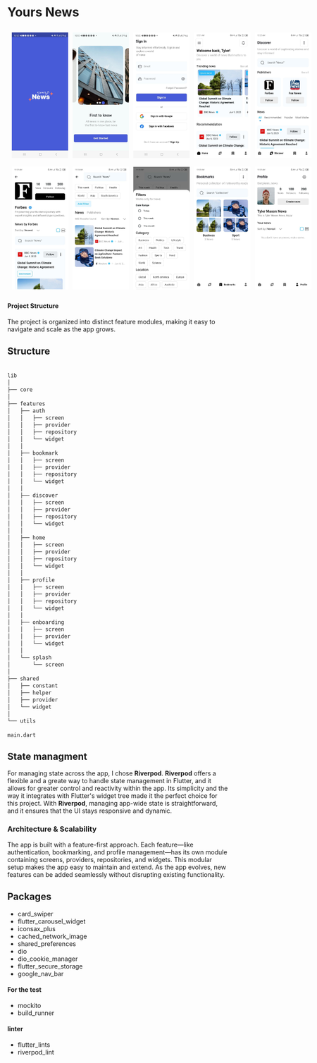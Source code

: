 
# Yours News


<div style="display: flex; padding: 10px;">
  <img src="images/1.jpg" width="128" style="margin-right: 10px;"/>
  <img src="images/2.jpg" width="128" style="margin-right: 10px;"/>
  <img src="images/3.jpg" width="128" style="margin-right: 10px;"/>
  <img src="images/4.jpg" width="128" style="margin-right: 10px;"/>
  <img src="images/5.jpg" width="128"/>
</div>
<div style="display: flex; padding: 10px;">
  <img src="images/8.jpg" width="128" style="margin-right: 10px;"/>
  <img src="images/9.jpg" width="128" style="margin-right: 10px;"/>
  <img src="images/10.jpg" width="128" style="margin-right: 10px;"/>
  <img src="images/6.jpg" width="128" style="margin-right: 10px;"/>
  <img src="images/7.jpg" width="128"/>
</div>

#### Project Structure

The project is organized into distinct feature modules, making it easy to navigate and scale as the app grows. 


## Structure

```

lib
│
├── core
│
├── features
│   ├── auth
│   │   ├── screen
│   │   ├── provider
│   │   ├── repository
│   │   └── widget
│   │
│   ├── bookmark
│   │   ├── screen
│   │   ├── provider
│   │   ├── repository
│   │   └── widget
│   │
│   ├── discover
│   │   ├── screen
│   │   ├── provider
│   │   ├── repository
│   │   └── widget
│   │
│   ├── home
│   │   ├── screen
│   │   ├── provider
│   │   ├── repository
│   │   └── widget
│   │
│   ├── profile
│   │   ├── screen
│   │   ├── provider
│   │   ├── repository
│   │   └── widget
│   │
│   ├── onboarding
│   │   ├── screen
│   │   ├── provider
│   │   └── widget
│   │
│   └── splash
│       └── screen
│
├── shared
│   ├── constant
│   ├── helper
│   ├── provider
│   └── widget
│
└── utils

main.dart

```

## State managment

For managing state across the app, I chose **Riverpod**. **Riverpod** offers a flexible and a greate way to handle state management in Flutter, and it allows for greater control and reactivity within the app. Its simplicity and the way it integrates with Flutter's widget tree made it the perfect choice for this project. With **Riverpod**, managing app-wide state is straightforward, and it ensures that the UI stays responsive and dynamic.



### Architecture & Scalability

The app is built with a feature-first approach. Each feature—like authentication, bookmarking, and profile management—has its own module containing screens, providers, repositories, and widgets. This modular setup makes the app easy to maintain and extend. As the app evolves, new features can be added seamlessly without disrupting existing functionality.


## Packages

- card_swiper
- flutter_carousel_widget
- iconsax_plus
- cached_network_image 
- shared_preferences
- dio
- dio_cookie_manager
- flutter_secure_storage
- google_nav_bar
#### For the test 
- mockito
- build_runner
#### linter
- flutter_lints
- riverpod_lint





